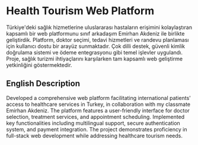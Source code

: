 # Health Tourism Web Platform

Türkiye'deki sağlık hizmetlerine uluslararası hastaların erişimini kolaylaştıran kapsamlı bir web platformunu sınıf arkadaşım Emirhan Akdeniz ile birlikte geliştirdik. Platform, doktor seçimi, tedavi hizmetleri ve randevu planlaması için kullanıcı dostu bir arayüz sunmaktadır. Çok dilli destek, güvenli kimlik doğrulama sistemi ve ödeme entegrasyonu gibi temel işlevler uygulandı. Proje, sağlık turizmi ihtiyaçlarını karşılarken tam kapsamlı web geliştirme yetkinliğini göstermektedir.

## English Description

Developed a comprehensive web platform facilitating international patients' access to healthcare services in Turkey, in collaboration with my classmate Emirhan Akdeniz. The platform features a user-friendly interface for doctor selection, treatment services, and appointment scheduling. Implemented key functionalities including multilingual support, secure authentication system, and payment integration. The project demonstrates proficiency in full-stack web development while addressing healthcare tourism needs. 
